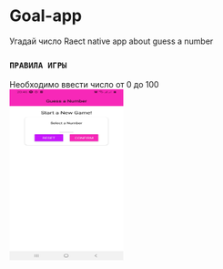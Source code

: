 # Goal-app
Угадай число
Raect native app about guess a number

### `ПРАВИЛА ИГРЫ`
Необходимо ввести число от 0 до 100
<br><img src="https://github.com/Tekill39/image/blob/master/scrinshots/goal/Screenshot_20210902-204643_Expo%20Go.jpg" width="200" height="300" /><br>
